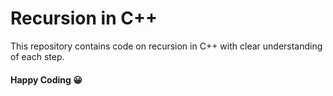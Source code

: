 # Recursion in C++

This repository contains code on recursion in C++ with clear understanding of each step.


#### Happy Coding 😀
